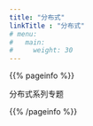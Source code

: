 ```yaml
---
title: "分布式"
linkTitle : "分布式"
# menu:
#   main:
#     weight: 30
---
```


{{% pageinfo %}}

分布式系列专题

{{% /pageinfo %}}
